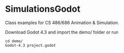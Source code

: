 # SimulationsGodot
Class examples for CS 486/686 Animation &amp; Simulation.


Download Godot 4.3 and import the demo/ folder or run

    cd demo/
    Godot-4.3 project.godot


